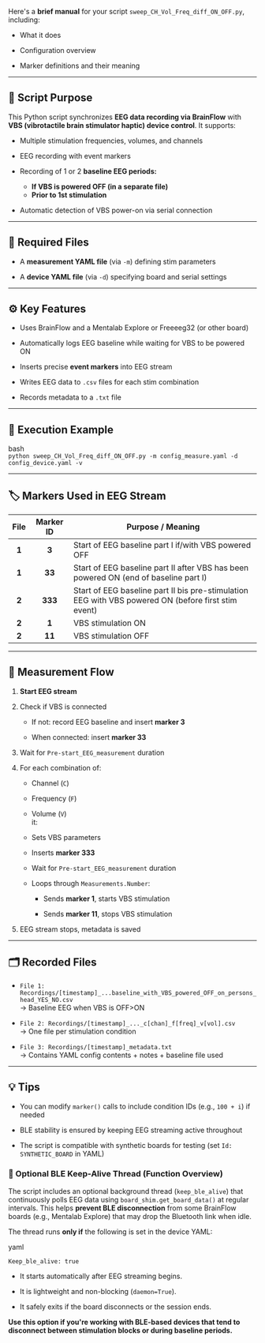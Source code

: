 Here's a **brief manual** for your script `sweep_CH_Vol_Freq_diff_ON_OFF.py`, including:

* What it does

* Configuration overview

* Marker definitions and their meaning

---

## **🧠 Script Purpose**

This Python script synchronizes **EEG data recording via BrainFlow** with **VBS (vibrotactile brain stimulator haptic) device control**. It supports:

* Multiple stimulation frequencies, volumes, and channels

* EEG recording with event markers

* Recording of 1 or 2 **baseline EEG periods:**  
  *  **If  VBS is powered OFF (in a separate file)**  
  * **Prior to 1st stimulation**

* Automatic detection of VBS power-on via serial connection

---

## **📁 Required Files**

* A **measurement YAML file** (via `-m`) defining stim parameters

* A **device YAML file** (via `-d`) specifying board and serial settings

---

## **⚙️ Key Features**

* Uses BrainFlow and a Mentalab Explore or Freeeeg32 (or other board)

* Automatically logs EEG baseline while waiting for VBS to be powered ON

* Inserts precise **event markers** into EEG stream

* Writes EEG data to `.csv` files for each stim combination

* Records metadata to a `.txt` file

---

## **🧭 Execution Example**

bash  
`python sweep_CH_Vol_Freq_diff_ON_OFF.py -m config_measure.yaml -d config_device.yaml -v`

---

## **🏷️ Markers Used in EEG Stream**

| File | Marker ID | Purpose / Meaning |
| :---: | :---: | ----- |
| **1** | **3** | Start of EEG baseline part I if/with VBS powered OFF |
| **1** | **33** | Start of EEG baseline part II after VBS has been powered ON (end of baseline part I) |
| **2** | **333** | Start of EEG baseline part II bis pre-stimulation EEG with VBS powered ON (before first stim event) |
| **2** | **1** | VBS stimulation ON |
| **2** | **11** | VBS stimulation OFF |

---

## **🔄 Measurement Flow**

1. **Start EEG stream**

2. Check if VBS is connected

   * If not: record EEG baseline and insert **marker 3**

   * When connected: insert **marker 33**

3. Wait for `Pre-start_EEG_measurement` duration

4. For each combination of:

   * Channel (`C`)

   * Frequency (`F`)

   * Volume (`V`)  
      it:

   * Sets VBS parameters

   * Inserts **marker 333**  
   * Wait for `Pre-start_EEG_measurement` duration

   * Loops through `Measurements.Number`:

     * Sends **marker 1**, starts VBS stimulation

     * Sends **marker 11**, stops VBS stimulation

5. EEG stream stops, metadata is saved

---

## **🗂️ Recorded Files**

* `File 1: Recordings/[timestamp]_...baseline_with_VBS_powered_OFF_on_persons_head_YES_NO.csv`  
   → Baseline EEG when VBS is OFF\>ON  
* `File 2: Recordings/[timestamp]_..._c[chan]_f[freq]_v[vol].csv`  
   → One file per stimulation condition

* `File 3: Recordings/[timestamp]_metadata.txt`  
   → Contains YAML config contents \+ notes \+ baseline file used

---

## **💡 Tips**

* You can modify `marker()` calls to include condition IDs (e.g., `100 + i`) if needed

* BLE stability is ensured by keeping EEG streaming active throughout

* The script is compatible with synthetic boards for testing (set `Id: SYNTHETIC_BOARD` in YAML)

### **🔄 Optional BLE Keep-Alive Thread (Function Overview)**

The script includes an optional background thread (`keep_ble_alive`) that continuously polls EEG data using `board_shim.get_board_data()` at regular intervals. This helps **prevent BLE disconnection** from some BrainFlow boards (e.g., Mentalab Explore) that may drop the Bluetooth link when idle.

The thread runs **only if** the following is set in the device YAML:

yaml

  `Keep_ble_alive: true`

* It starts automatically after EEG streaming begins.

* It is lightweight and non-blocking (`daemon=True`).

* It safely exits if the board disconnects or the session ends.

**Use this option if you're working with BLE-based devices that tend to disconnect between stimulation blocks or during baseline periods.**

